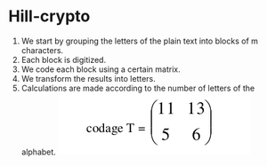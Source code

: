 # Hill-crypto
1. We start by grouping the letters of the plain text into blocks of m characters.
2. Each block is digitized.
3. We code each block using a certain matrix.
4. We transform the results into letters.
5. Calculations are made according to the number of letters of the alphabet. 
![char](screenshots/code1.png)
